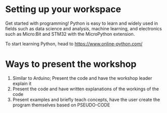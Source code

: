# Setting up your workspace
Get started with programming! Python is easy to learn and widely used in fields such as data science and analysis, machine learning, and electronics such as Micro:Bit and STM32 with the MicroPython extension.

To start learning Python, head to https://www.online-python.com/

# Ways to present the workshop
1. Similar to Arduino; Present the code and have the workshop leader explain it
2. Present the code and have written explanations of the workings of the code
3. Present examples and briefly teach concepts, have the user create the program themselves based on PSEUDO-CODE
